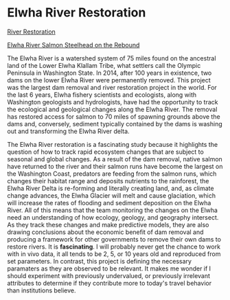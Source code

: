 # Elwha River Restoration
[River Restoration](https://www.elwha.org/departments/river-restoration/)

[Elwha River Salmon Steelhead on the Rebound](https://www.peninsuladailynews.com/sports/outdoors-elwha-river-summer-steelhead-on-the-rebound/)

The Elwha River is a watershed system of 75 miles found on the ancestral land of the Lower Elwha Klallam Tribe, what settlers call the Olympic Peninsula in Washington State. In 2014, after 100 years in existence, two dams on the lower Elwha River were permanently removed. This project was the largest dam removal and river restoration project in the world. For the last 6 years, Elwha fishery scientists and ecologists, along with Washington geologists and hydrologists, have had the opportunity to track the ecological and geological changes along the Elwha River. The removal has restored access for salmon to 70 miles of spawning grounds above the dams and, conversely, sediment typically contained by the dams is washing out and transforming the Elwha River delta. 

The Elwha River restoration is a fascinating study because it highlights the question of how to track rapid ecosystem changes that are subject to seasonal and global changes. As a result of the dam removal, native salmon have returned to the river and their salmon runs have become the largest on the Washington Coast, predators are feeding from the salmon runs, which changes their habitat range and deposits nutrients to the rainforest, the Elwha River Delta is re-forming and literally creating land, and, as climate change advances, the Elwha Glacier will melt and cause glaciation, which will increase the rates of flooding and sediment deposition on the Elwha River. All of this means that the team monitoring the changes on the Elwha need an understanding of how ecology, geology, and geography intersect. As they track these changes and make predictive models, they are also drawing conclusions about the economic benefit of dam removal and producing a framework for other governments to remove their own dams to restore rivers. It is **fascinating**. I will probably never get the chance to work with in vivo data, it all tends to be 2, 5, or 10 years old and reproduced from set parameters. In contrast, this project is defining the necessary paramaters as they are observed to be relevant. It makes me wonder if I should experiment with previously undervalued, or previously irrelevant attributes to determine if they contribute more to today's travel behavior than institutions believe.
